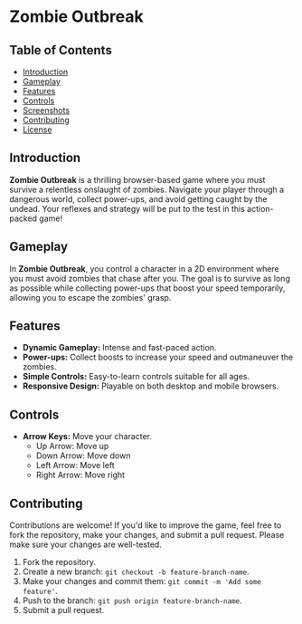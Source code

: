 # Zombie Outbreak

## Table of Contents

- [Introduction](#introduction)
- [Gameplay](#gameplay)
- [Features](#features)
- [Controls](#controls)
- [Screenshots](#screenshots)
- [Contributing](#contributing)
- [License](#license)

## Introduction

**Zombie Outbreak** is a thrilling browser-based game where you must survive a relentless onslaught of zombies. Navigate your player through a dangerous world, collect power-ups, and avoid getting caught by the undead. Your reflexes and strategy will be put to the test in this action-packed game!

## Gameplay

In **Zombie Outbreak**, you control a character in a 2D environment where you must avoid zombies that chase after you. The goal is to survive as long as possible while collecting power-ups that boost your speed temporarily, allowing you to escape the zombies' grasp.

## Features

- **Dynamic Gameplay:** Intense and fast-paced action.
- **Power-ups:** Collect boosts to increase your speed and outmaneuver the zombies.
- **Simple Controls:** Easy-to-learn controls suitable for all ages.
- **Responsive Design:** Playable on both desktop and mobile browsers.

## Controls

- **Arrow Keys:** Move your character.
  - Up Arrow: Move up
  - Down Arrow: Move down
  - Left Arrow: Move left
  - Right Arrow: Move right


## Contributing

Contributions are welcome! If you'd like to improve the game, feel free to fork the repository, make your changes, and submit a pull request. Please make sure your changes are well-tested.

1. Fork the repository.
2. Create a new branch: `git checkout -b feature-branch-name`.
3. Make your changes and commit them: `git commit -m 'Add some feature'`.
4. Push to the branch: `git push origin feature-branch-name`.
5. Submit a pull request.

